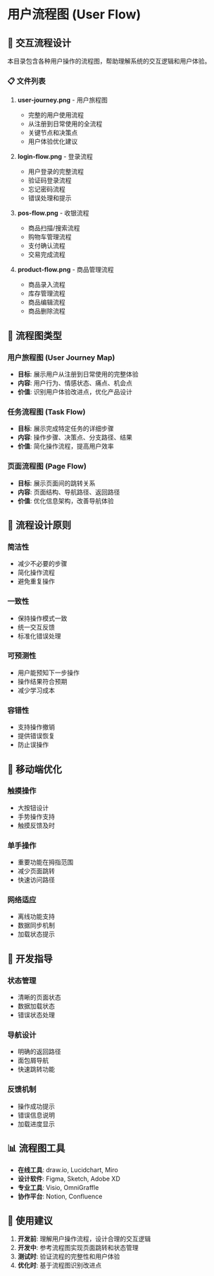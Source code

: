 # 用户流程图 (User Flow)

## 🔄 交互流程设计

本目录包含各种用户操作的流程图，帮助理解系统的交互逻辑和用户体验。

### 📋 文件列表

1. **user-journey.png** - 用户旅程图
   - 完整的用户使用流程
   - 从注册到日常使用的全流程
   - 关键节点和决策点
   - 用户体验优化建议

2. **login-flow.png** - 登录流程
   - 用户登录的完整流程
   - 验证码登录流程
   - 忘记密码流程
   - 错误处理和提示

3. **pos-flow.png** - 收银流程
   - 商品扫描/搜索流程
   - 购物车管理流程
   - 支付确认流程
   - 交易完成流程

4. **product-flow.png** - 商品管理流程
   - 商品录入流程
   - 库存管理流程
   - 商品编辑流程
   - 商品删除流程

## 🎯 流程图类型

### 用户旅程图 (User Journey Map)
- **目标**: 展示用户从注册到日常使用的完整体验
- **内容**: 用户行为、情感状态、痛点、机会点
- **价值**: 识别用户体验改进点，优化产品设计

### 任务流程图 (Task Flow)
- **目标**: 展示完成特定任务的详细步骤
- **内容**: 操作步骤、决策点、分支路径、结果
- **价值**: 简化操作流程，提高用户效率

### 页面流程图 (Page Flow)
- **目标**: 展示页面间的跳转关系
- **内容**: 页面结构、导航路径、返回路径
- **价值**: 优化信息架构，改善导航体验

## 🔄 流程设计原则

### 简洁性
- 减少不必要的步骤
- 简化操作流程
- 避免重复操作

### 一致性
- 保持操作模式一致
- 统一交互反馈
- 标准化错误处理

### 可预测性
- 用户能预知下一步操作
- 操作结果符合预期
- 减少学习成本

### 容错性
- 支持操作撤销
- 提供错误恢复
- 防止误操作

## 📱 移动端优化

### 触摸操作
- 大按钮设计
- 手势操作支持
- 触摸反馈及时

### 单手操作
- 重要功能在拇指范围
- 减少页面跳转
- 快速访问路径

### 网络适应
- 离线功能支持
- 数据同步机制
- 加载状态提示

## 🔧 开发指导

### 状态管理
- 清晰的页面状态
- 数据加载状态
- 错误状态处理

### 导航设计
- 明确的返回路径
- 面包屑导航
- 快速跳转功能

### 反馈机制
- 操作成功提示
- 错误信息说明
- 加载进度显示

## 📊 流程图工具

- **在线工具**: draw.io, Lucidchart, Miro
- **设计软件**: Figma, Sketch, Adobe XD
- **专业工具**: Visio, OmniGraffle
- **协作平台**: Notion, Confluence

## 🎯 使用建议

1. **开发前**: 理解用户操作流程，设计合理的交互逻辑
2. **开发中**: 参考流程图实现页面跳转和状态管理
3. **测试时**: 验证流程的完整性和用户体验
4. **优化时**: 基于流程图识别改进点
